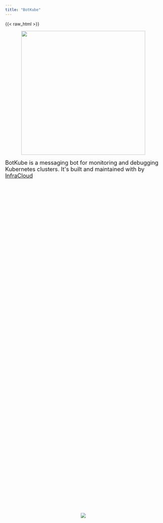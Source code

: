 ```yaml
---
title: "BotKube"
---
```


{{< raw_html >}}

<style>
  a.linkhighlight:hover {
    color: #ffffff;
  }

  a.linkhighlight {
    color: inherit;
  }

  a.linkhighlight:hover:after,
  a.linkhighlight:focus:after {
    width: 0 !important;
  }

  .desktoptitle {
    float: center;
  }

  .mobiletitle {
    display: none;
  }

  .centerimage {
    height: 50%;
    display: block;
    text-align: center;
    display: flex;
    justify-content: center;
    align-items: center;
  }

  .footerimage {
    height: 30px !important;
    margin: auto;
    display: inline-block !important;
    vertical-align: middle;
  }

  .titleimage {
    width: 400px !important;
    float: center;
    display: block;
    margin: auto !important;
  }

  .leftimage {
    width: 48%;
    float: left;
    display: inline-block;
  }

  .rightimage {
    width: 48%;
    float: right;
    display: inline-block;
  }

  .leftfeature {
    width: 48%;
    float: left;
    display: inline-block;
  }

  .centerfeature {
    width: 48%;
    float: center;
    display: inline-block;
  }

  .rightfeature {
    width: 48%;
    float: right;
    display: inline-block;
  }

  .lefttitle {
    float: left;
    border: 1px solid #1c90f3;
    padding: 10px;
  }

  .righttitle {
    float: right;
    border: 1px solid #1c90f3;
    padding: 10px;
  }

  .lefttitle i,
  .righttitle i {
    padding: 0 5px;
  }

  .lefttitle:hover,
  .righttitle:hover {
    background-color: #1c90f3;
    color: #ffffff;
    cursor: pointer;
  }

  .visibledesktop {
    overflow: auto;
    display: flex;
  }

  .visiblemobile {
    display: none;
  }

  .fitscreen {
    height: 100vh;
  }

  .fitscreenmargin {
    margin-top: 3%;
    margin-bottom: 3%;
  }

  #body-inner {
    margin-bottom: 0px !important;
  }

  #body .padding {
    padding-bottom: 1rem !important;
  }

  @media screen and (max-height: 780px) {
    .fitscreen {
      height: 100vh;
      margin-top: -40px;
    }

    .fitscreenmargin {
      margin-top: 1%;
      margin-bottom: 1%;
    }
  }

  @media screen and (max-width: 600px) {
    .fitscreen {
      height: auto;
      overflow: auto;
      display: block;
    }
    .desktoptitle {
      display: none;
    }
    .mobiletitle {
      display: block;
    }
    .centerimage {
      width: 100%;
      display: block;
      text-align: center;
      display: flex;
      justify-content: center;
      align-items: center;
    }
    .leftimage {
      width: 100%;
    }
    .rightimage {
      width: 100%;
    }
    .leftfeature {
      width: 100%;
    }
    .rightfeature {
      width: 100%;
    }
    .visibledesktop {
      display: none;
    }
    .visiblemobile {
      overflow: auto;
      display: block;
    }
  }
</style>

<div class="fitscreen">
  <div class="mobiletitle">
    <a href="/"><img src="/images/botkube-title.jpg" /></a>
  </div>
  <div class="desktoptitle">
    <a href="/"><img src="/images/botkube-title.jpg" class="titleimage" /></a>
  </div>
  <p style="font-size: 18px; font-weight: 400" class="fitscreenmargin">
    BotKube is a messaging bot for monitoring and debugging Kubernetes clusters.
    It's built and maintained with <i class="fas fa-heart fa-fw"></i> by
    <a href="https://infracloud.io">InfraCloud</a>
  </p>
  <p style="line-height: 4" class="fitscreenmargin">&nbsp;</p>
  <div class="centerimage">
    <img
      src="/images/botkube_multicluster_v2.svg"
      style="max-height: 100%; max-width: 100%"
    />
  </div>
</div>
<br />
<div class="fitscreen">
  <div>
    <p style="font-size: 16px; font-weight: 400" class="fitscreenmargin">
      BotKube can be integrated with multiple messaging platforms like - Slack,
      Mattermost, Microsoft Teams to help you monitor your Kubernetes
      cluster(s), debug critical deployments and gives recommendations for
      standard practices by running checks on the Kubernetes resources.
    </p>
  </div>

  <div>
    <div class="lefttitle">
      <a href="/installation" class="linkhighlight">
        <i class="fas fa-rocket"></i>
        Try Now
      </a>
    </div>
    <div class="righttitle">
      <a href="https://github.com/infracloudio/botkube" class="linkhighlight">
        <i class="fab fa-github"></i>
        View Source
      </a>
    </div>
  </div>
<br />
<h2>What can BotKube do?</h2>
<div class="visibledesktop">
  <div class="leftimage">
    <img src="/images/monitor.gif" style="border-radius: 3%" />
  </div>
  <div class="rightimage">
    <h1>Monitor</h1>
    <ul>
      <li>
        BotKube watches Kubernetes resources and sends a notification to the
        channel if any event occurs for example a ImagePullBackOff error.
      </li>
      <li>
        You can customize the objects and level of events you want to get from
        Kubernetes cluster.
      </li>
      <li>
        You can turn on/off notifications simply by sending a message to
        @BotKube
      </li>
    </ul>
  </div>
</div>
<div class="visiblemobile">
  <div class="leftimage">
    <img src="/images/monitor.gif" style="border-radius: 3%" />
  </div>
  <div class="rightimage">
    <h1>Monitor</h1>
    <ul>
      <li>
        BotKube watches Kubernetes resources and sends a notification to the
        channel if any event occurs for example a ImagePullBackOff error.
      </li>
      <li>
        You can customize the objects and level of events you want to get from
        Kubernetes cluster.
      </li>
      <li>
        You can turn on/off notifications simply by sending a message to
        @BotKube
      </li>
    </ul>
  </div>
</div>
<div class="visiblemobile">
  <div class="leftimage">
    <img src="/images/exec.gif" style="border-radius: 2%" />
  </div>
  <div class="rightimage" style="padding-top: 10%">
    <h1>Debug</h1>
    <ul>
      <li>
        BotKube can execute kubectl commands on Kubernetes cluster without
        giving access to Kubeconfig or underlying infrastructure.
      </li>
      <li>
        With BotKube you can debug your deployment, services or anything about
        your cluster right from your messaging window ;)
      </li>
      <li>
        BotKube can talk to multiple clusters, you just need to deploy BotKube
        backend in each cluster with the same token. That's it!
      </li>
    </ul>
  </div>
</div>
<div class="visibledesktop">
  <div class="leftimage" style="padding-top: 5%">
    <h1>Debug</h1>
    <ul>
      <li>
        BotKube can execute kubectl commands on Kubernetes cluster without
        giving access to Kubeconfig or underlying infrastructure.
      </li>
      <li>
        With BotKube you can debug your deployment, services or anything about
        your cluster right from your messaging window ;)
      </li>
      <li>
        BotKube can talk to multiple clusters, you just need to deploy BotKube
        backend in each cluster with the same token. That's it!
      </li>
    </ul>
  </div>
  <div class="rightimage">
    <img src="/images/exec.gif" style="border-radius: 2%" />
  </div>
</div>
<div style="overflow: auto">
  <div class="leftimage">
    <img src="/images/checks.gif" style="border-radius: 2%" />
  </div>
  <div class="rightimage">
    <h1>Run Checks</h1>
    <ul>
      <li>
        Some checks are built in but you can define and add additional checks
        for specific resources or events.
      </li>
      <li>
        Filters allow you to do more things for a specific event - such as
        adding a new message.
      </li>
    </ul>
  </div>
</div>

<center>
  <h2>Features</h2>
  <div style="overflow: auto">
    <div class="leftfeature">
      <h4>
        <i class="fas fa-fw fa-user-secret fa-fw"></i>
        Privacy
      </h4>
      The backend for the BotKube app runs in your Kubernetes cluster - thus you
      have complete control on your data and software.
    </div>
    <div class="rightfeature">
      <h4>
        <i class="fas fa-terminal fa-fw"> </i>
        Execute kubectl commands
      </h4>
      Same old Kubectl syntax - just a new interface. You do not have to learn
      anything new! Plus you can configure which Kubectl commands BotKube can
      executes. See <a href=/configuration>configuration</a> for details.
    </div>
  </div>

  <div style="overflow: auto">
    <div class="leftfeature">
      <h4>
        <i class="fas fa-tasks fa-fw"> </i>
        Support for multiple interfaces
      </h4>
      Like Slack, BotKube can also be integrated with Mattermost, Microsoft
      Teams, ElasticSearch and outgoing webhook. See
      <a href=/configuration>configuration</a> syntax for details.
    </div>
    <div class="rightfeature">
      <h4>
        <i class="fas fa-puzzle-piece"></i>
        Supports Custom Resources
      </h4>
      BotKube can monitor literally any Kubernetes resource including Custom
      Resource. This enables you to configure alerts on some interesting events
      like - certificate issue/expiry if you are using cert-manager or backup
      failure in case you are using backup tools like Velero or Kanister.
    </div>
  </div>

  <div style="overflow: auto">
    <div class="leftfeature">
      <h4>
        <i class="fas fa-cogs fa-fw"></i>
        Debug Anywhere, Anytime
      </h4>
      With @BotKube you can monitor and debug Kubernetes deployments from
      anywhere. Even while you are camping without a laptop, you can use Slack,
      Mattermost or MS Teams mobile app and get crucial information.
    </div>
    <div class="rightfeature">
      <h4>
        <i class="fas fa-cogs fa-fw"> </i>
        Easy to configure
      </h4>
      Get notifications about things that you really care for. You can configure
      events or objects or namespaces that you want to be informed about.
    </div>
  </div>

  <div style="overflow: auto">
    <div class="leftfeature">
      <h4>
        <i class="fas fa-cloud fa-fw"> </i>
        Deploy on any Kubernetes cluster
      </h4>
      You can deploy BotKube backend on any Kubernetes cluster, whether it is
      Minikube or cloud managed Kubernetes or anything in between.
    </div>
    <div class="rightfeature">
      <h4>
        <i class="fas fa-plug fa-fw"> </i>
        Add custom filters
      </h4>
      It is very easy to write your own filters and registering them to
      FilterEngine. Follow <a href=/filters>this</a> guide to know more.
    </div>
  </div>

  <div style="overflow: auto">
    <div class="leftfeature">
      <h4>
        <i class="fas fa-shield-alt fa-fw"> </i>
        Security
      </h4>
      By default BotKube uses a READONLY service account, you can customize this
      to your needs.
    </div>
    <div class="rightfeature">
      <h4>
        <i class="fab fa-github"> </i>
        Open source
      </h4>
      BotKube backend is open source and we welcome your requirements and
      contributions.
    </div>
  </div>
</center>

<hr />

<center>
  An open source project by
  <a href="https://infracloud.io"
    ><img
      src="/images/infracloud-logo.png"
      alt="InfraCloud"
      class="footerimage"
  /></a>
</center>
{{< /raw_html >}}
